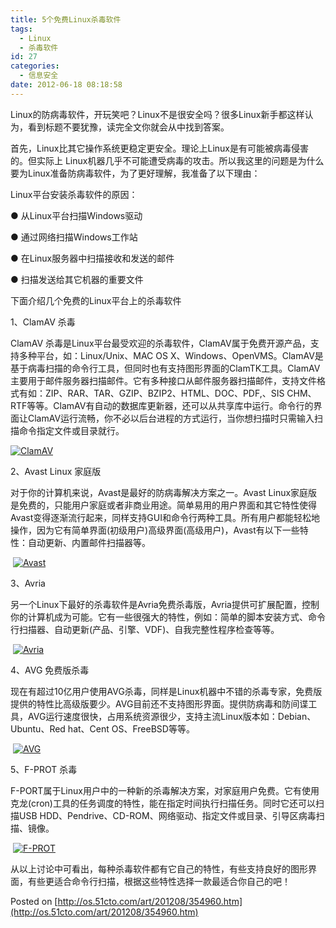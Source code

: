 ```yaml
---
title: 5个免费Linux杀毒软件
tags:
  - Linux
  - 杀毒软件
id: 27
categories:
  - 信息安全
date: 2012-06-18 08:18:58
---
```


Linux的防病毒软件，开玩笑吧？Linux不是很安全吗？很多Linux新手都这样认为，看到标题不要犹豫，读完全文你就会从中找到答案。

首先，Linux比其它操作系统更稳定更安全。理论上Linux是有可能被病毒侵害的。但实际上 Linux机器几乎不可能遭受病毒的攻击。所以我这里的问题是为什么要为Linux准备防病毒软件，为了更好理解，我准备了以下理由：

Linux平台安装杀毒软件的原因：

● 从Linux平台扫描Windows驱动

● 通过网络扫描Windows工作站

● 在Linux服务器中扫描接收和发送的邮件

● 扫描发送给其它机器的重要文件

下面介绍几个免费的Linux平台上的杀毒软件

1、ClamAV 杀毒

ClamAV 杀毒是Linux平台最受欢迎的杀毒软件，ClamAV属于免费开源产品，支持多种平台，如：Linux/Unix、MAC OS X、Windows、OpenVMS。ClamAV是基于病毒扫描的命令行工具，但同时也有支持图形界面的ClamTK工具。ClamAV主要用于邮件服务器扫描邮件。它有多种接口从邮件服务器扫描邮件，支持文件格式有如：ZIP、RAR、TAR、GZIP、BZIP2、HTML、DOC、PDF,、SIS CHM、RTF等等。ClamAV有自动的数据库更新器，还可以从共享库中运行。命令行的界面让ClamAV运行流畅，你不必以后台进程的方式运行，当你想扫描时只需输入扫描命令指定文件或目录就行。

[![ClamAV](http://roorta.sn2.livefilestore.com/y1pnmi26fFMcMEIDssF8-kgQnIeqvm3IKnu4DMMTtIqOqcGanhTYUJXMBQS1V4L8KBo0i6PbDypDjZuVQPsDwZbZuewdzELv34d/clamAv.png?psid=1)](http://roorta.sn2.livefilestore.com/y1pnmi26fFMcMEIDssF8-kgQnIeqvm3IKnu4DMMTtIqOqcGanhTYUJXMBQS1V4L8KBo0i6PbDypDjZuVQPsDwZbZuewdzELv34d/clamAv.png?psid=1)

2、Avast Linux 家庭版

对于你的计算机来说，Avast是最好的防病毒解决方案之一。Avast Linux家庭版是免费的，只能用户家庭或者非商业用途。简单易用的用户界面和其它特性使得Avast变得逐渐流行起来，同样支持GUI和命令行两种工具。所有用户都能轻松地操作，因为它有简单界面(初级用户)高级界面(高级用户)，Avast有以下一些特性：自动更新、内置邮件扫描器等。

 [![Avast](http://roorta.sn2.livefilestore.com/y1pVAuuwEkIg9l9Ljxj5QQ0NG1rwCX40m_gxX6ehxLKyvYls-OikUZxkC6e5oh4hXtViD6Vl9_6hVwfWBJDv2C-_9rZVWBCMPgG/Avast-linux.png?psid=1)](http://roorta.sn2.livefilestore.com/y1pVAuuwEkIg9l9Ljxj5QQ0NG1rwCX40m_gxX6ehxLKyvYls-OikUZxkC6e5oh4hXtViD6Vl9_6hVwfWBJDv2C-_9rZVWBCMPgG/Avast-linux.png?psid=1)

3、Avria

另一个Linux下最好的杀毒软件是Avria免费杀毒版，Avria提供可扩展配置，控制你的计算机成为可能。它有一些很强大的特性，例如：简单的脚本安装方式、命令行扫描器、自动更新(产品、引擎、VDF)、自我完整性程序检查等等。

 [![Avria](http://roorta.sn2.livefilestore.com/y1p1V7ID6nHa2DgYlMuSqnZc5E7Y16sNJ0IShzT_0ZHTG5RrzhyCedO_sIgusFlXfC_WVw66k4wtJJ5YeYq34Vzu3JrsYnTuHps/avria.png?psid=1)](http://roorta.sn2.livefilestore.com/y1p1V7ID6nHa2DgYlMuSqnZc5E7Y16sNJ0IShzT_0ZHTG5RrzhyCedO_sIgusFlXfC_WVw66k4wtJJ5YeYq34Vzu3JrsYnTuHps/avria.png?psid=1)

4、AVG 免费版杀毒

现在有超过10亿用户使用AVG杀毒，同样是Linux机器中不错的杀毒专家，免费版提供的特性比高级版要少。AVG目前还不支持图形界面。提供防病毒和防间谍工具，AVG运行速度很快，占用系统资源很少，支持主流Linux版本如：Debian、Ubuntu、Red hat、Cent OS、FreeBSD等等。

 [![AVG](http://roorta.sn2.livefilestore.com/y1ptM3eLvv7udWetZ9IiVmXmcjG8axOPNN8-0JgaDVIbb5ZoQ65riBp0RoegEOH1RhtrNHAuhtNQoj1Qh0xTxHlnTRRkPtz3a64/avg.png?psid=1)](http://roorta.sn2.livefilestore.com/y1ptM3eLvv7udWetZ9IiVmXmcjG8axOPNN8-0JgaDVIbb5ZoQ65riBp0RoegEOH1RhtrNHAuhtNQoj1Qh0xTxHlnTRRkPtz3a64/avg.png?psid=1)

5、F-PROT 杀毒

F-PORT属于Linux用户中的一种新的杀毒解决方案，对家庭用户免费。它有使用克龙(cron)工具的任务调度的特性，能在指定时间执行扫描任务。同时它还可以扫描USB HDD、Pendrive、CD-ROM、网络驱动、指定文件或目录、引导区病毒扫描、镜像。

 [![F-PROT](http://roorta.sn2.livefilestore.com/y1py38g-GulUOkB1mho2eLJomHKaU4td_Kcvf1mVZsPRl0CQTpp7-qAIjXj6hxv5ocaPwUD7UQH3AuA_uL6GDvqEC4u3R73jP-i/f-prot.png?psid=1)](http://roorta.sn2.livefilestore.com/y1py38g-GulUOkB1mho2eLJomHKaU4td_Kcvf1mVZsPRl0CQTpp7-qAIjXj6hxv5ocaPwUD7UQH3AuA_uL6GDvqEC4u3R73jP-i/f-prot.png?psid=1)

从以上讨论中可看出，每种杀毒软件都有它自己的特性，有些支持良好的图形界面，有些更适合命令行扫描，根据这些特性选择一款最适合你自己的吧！

Posted on [http://os.51cto.com/art/201208/354960.htm](http://os.51cto.com/art/201208/354960.htm)